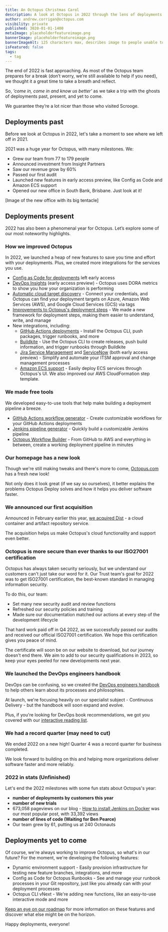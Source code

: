 ```yaml
---
title: An Octopus Christmas Carol
description: A look at Octopus in 2022 through the lens of deployments past, present, and yet to come
author: andrew.corrigan@octopus.com
visibility: private
published: 3020-01-01-1400
metaImage: placeholderfeatureimage.png
bannerImage: placeholderfeatureimage.png
bannerImageAlt: 125 characters max, describes image to people unable to see it.
isFeatured: false
tags: 
  - tag
---
```


The end of 2022 is fast approaching. As most of the Octopus team prepares for a break (don’t worry, we’re still available to help if you need), we thought it a great time to take a breath and reflect.

So, *'come in, come in and know us better'* as we take a trip with the ghosts of deployments past, present, and yet to come. 

We guarantee they’re a lot nicer than those who visited Scrooge.

## Deployments past

Before we look at Octopus in 2022, let's take a moment to see where we left off in 2021.

2021 was a huge year for Octopus, with many milestones. We:

- Grew our team from 77 to 179 people
- Announced investment from Insight Partners
- Saw our revenue grow by 60%
- Passed our first audit
- Launched new features in early access preview, like Config as Code and Amazon ECS support
- Opened our new office in South Bank, Brisbane. Just look at it!

[Image of the new office with its big tentacle]

## Deployments present

2022 has also been a phenomenal year for Octopus. Let’s explore some of our most noteworthy highlights.

### How we improved Octopus

In 2022, we launched a heap of new features to save you time and effort with your deployments. Plus, we created more integrations for the services you use.

- [Config as Code for deployments](https://octopus.com/blog/octopus-release-2022-q1) left early access
- [DevOps Insights](https://octopus.com/docs/insights) (early access preview) - Octopus uses DORA metrics to show you how your organization is performing
- [Automatic cloud target discovery](https://octopus.com/docs/infrastructure/deployment-targets/cloud-target-discovery) - Connect your credentials, and Octopus can find your deployment targets on Azure, Amazon Web Services (AWS), and Google Cloud Services (GCS) via tags
- [Improvements to Octopus's deployment steps](https://octopus.com/blog/improving-delivery-deployment-steps) - We made a new framework for deployment steps, making them easier to understand, write, and manage
- New integrations, including:
   - [GitHub Actions deployments](https://octopus.com/github) - Install the Octopus CLI, push packages, trigger runbooks, and more
   - [Buildkite](https://octopus.com/blog/introducing-buildkite-integration) - Use the Octopus CLI to create releases, push build information, and trigger runbooks through Buildkite
   - [Jira Service Management](https://octopus.com/blog/jira-service-management-eap) and [ServiceNow](https://octopus.com/blog/servicenow-integration-eap) (both early access preview) - Simplify and automate your ITSM approval and change management processes
   - [Amazon ECS support](https://octopus.com/docs/deployments/aws) - Easily deploy ECS services through Octopus's UI. We also improved our AWS CloudFormation step template.

### We made free tools

We developed easy-to-use tools that help make building a deployment pipeline a breeze.

- [GitHub Actions workflow generator](https://octopus.com/freetools/github-actions-workflow-generator) - Create customizable workflows for your GitHub Actions deployments
- [Jenkins pipeline generator](https://octopus.com/freetools/jenkins-pipeline-generator) - Quickly build a customizable Jenkins pipeline
- [Octopus Workflow Builder](https://octopusworkflowbuilder.octopus.com/) - From GitHub to AWS and everything in between, create a working deployment pipeline in minutes

### Our homepage has a new look

Though we're still making tweaks and there's more to come, [Octopus.com](https://octopus.com) has a fresh new look!

Not only does it look great (if we say so ourselves), it better explains the problems Octopus Deploy solves and how it helps you deliver software faster.

### We announced our first acquisition

Announced in February earlier this year, [we acquired Dist](https://octopus.com/blog/octopus-acquires-dist) - a cloud container and artifact repository service.

The acquisition helps us make Octopus's cloud functionality and support even better.

### Octopus is more secure than ever thanks to our ISO27001 certification

Octopus has always taken security seriously, but we understand our customers can't just take our word for it. Our Trust team's goal for 2022 was to get ISO27001 certification, the best-known standard in managing information security.

To do this, our team:

- Set many new security audit and review functions
- Refreshed our security policies and training
- Made sure our documentation matched our actions at every step of the development lifecycle

That hard work paid off in Q4 2022, as we successfully passed our audits and received our official ISO27001 certification. We hope this certification gives you peace of mind.

The certificate will soon be on our website to download, but our journey doesn't end there. We aim to add to our security qualifications in 2023, so keep your eyes peeled for new developments next year.

### We launched the DevOps engineers handbook
  
DevOps can be confusing, so we created the [DevOps engineers handbook](https://octopus.com/devops/) to help others learn about its processes and philosophies.

At launch, we're focusing heavily on our specialist subject - Continuous Delivery - but the handbook will soon expand and evolve.

Plus, if you're looking for DevOps book recommendations, we got you covered with our [interactive reading list](https://octopus.com/devops/reading-list/).

### We had a record quarter (may need to cut)

We ended 2022 on a new high! Quarter 4 was a record quarter for business completed.

We look forward to building on this and helping more organizations deliver software faster and more reliably.

### 2022 in stats (Unfinished)

Let's end the 2022 milestones with some fun stats about Octopus's year:

- **number of deployments by customers this year**
- **number of new trials**
- 673,058 pageviews on our blog - [How to install Jenkins on Docker](https://octopus.com/blog/jenkins-docker-install-guide) was our most popular post, with 33,392 views
- **number of lines of code (Waiting for Ben Pearce)**
- Our team grew by 61, putting us at 240 Octonauts

## Deployments yet to come

Of course, we're always working to improve Octopus, so what's in our future? For the moment, we're developing the following features:

- Dynamic environment support - Easily provision infrastructure for testing new feature branches, integrations, and more
- Config as Code for Octopus Runbooks - See and manage your runbook processes in your Git repository, just like you already can with your deployment processes
- Octopus CLI vNext - We're adding new functions, like an easy-to-use interactive mode and more

[Keep an eye on our roadmap](https://octopus.com/company/roadmap) for more information on these features and discover what else might be on the horizon.

Happy deployments, everyone!